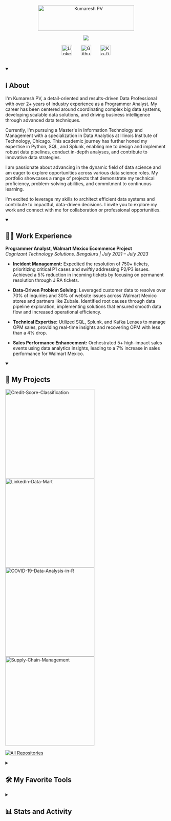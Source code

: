 <p align="center">
  <a href="https://github.com/kumareshpv">
    <img src="https://github.com/user-attachments/assets/66ac5b5c-8859-461b-b9a1-17e5df6daac3" height="80" width="300" alt="Kumaresh PV" /></a>
</p>

<p align="center">
    <img src="https://readme-typing-svg.demolab.com/?lines=Data%20Analyst;Data%20Engineer;Data%20Scientist;Machine%20Learning%20Engineer;Programmer%20Analyst%20at%20CTS;&font=Fira%20Code&center=true&width=440&height=45&color=f75c7e&vCenter=true&pause=1000&size=22" /></a>
</p>

<!-- Social icons section -->
<p align="center">
  <a href="https://www.linkedin.com/in/kumareshpv/"><img width="32px" alt="LinkedIn" title="LinkedIn" src="https://skillicons.dev/icons?i=linkedin"/></a>
  &#8287;&#8287;&#8287;&#8287;&#8287;
  <a href="https://github.com/kumareshpv"><img width="32px" alt="Github" title="Github" src="https://skillicons.dev/icons?i=github" /></a>
  &#8287;&#8287;&#8287;&#8287;&#8287;
  <a href="https://ko-fi.com/jlawrence"><img width="32px" alt="Ko-fi" title="Buy me a coffee" src="https://skillicons.dev/icons?i=notion"/></a>
<!--   &#8287;&#8287;&#8287;&#8287;&#8287;
  <a href="http://eyl327.mywebcommunity.org/promos/"><img width="32px" alt="Free Stuff" title="Free gifts for you" src="https://i.imgur.com/0uVwkoZ.png"/></a> -->
</p>

<br/>


<details open> 
  <summary><h2>ℹ️ About </h2></summary>

  <p align="left">
I'm Kumaresh PV, a detail-oriented and results-driven Data Professional with over 2+ years of industry experience as a Programmer Analyst. My career has been centered around coordinating complex big data systems, developing scalable data solutions, and driving business intelligence through advanced data techniques.

Currently, I'm pursuing a Master's in Information Technology and Management with a specialization in Data Analytics at Illinois Institute of Technology, Chicago. This academic journey has further honed my expertise in Python, SQL, and Splunk, enabling me to design and implement robust data pipelines, conduct in-depth analyses, and contribute to innovative data strategies.

I am passionate about advancing in the dynamic field of data science and am eager to explore opportunities across various data science roles. My portfolio showcases a range of projects that demonstrate my technical proficiency, problem-solving abilities, and commitment to continuous learning.

I'm excited to leverage my skills to architect efficient data systems and contribute to impactful, data-driven decisions. I invite you to explore my work and connect with me for collaboration or professional opportunities.

</details>

<details open> 
  <summary><h2>👨‍💻 Work Experience</h2></summary>

  <p align="left">
    
  **Programmer Analyst, Walmart Mexico Ecommerce Project**  
  *Cognizant Technology Solutions, Bengaluru | July 2021 – July 2023*

- **Incident Management:** Expedited the resolution of 750+ tickets, prioritizing critical P1 cases and swiftly addressing P2/P3 issues. Achieved a 5% reduction in incoming tickets by focusing on permanent resolution through JIRA tickets.

- **Data-Driven Problem Solving:** Leveraged customer data to resolve over 70% of inquiries and 30% of website issues across Walmart Mexico stores and partners like Zubale. Identified root causes through data pipeline exploration, implementing solutions that ensured smooth data flow and increased operational efficiency.

- **Technical Expertise:** Utilized SQL, Splunk, and Kafka Lenses to manage OPM sales, providing real-time insights and recovering OPM with less than a 4% drop.

- **Sales Performance Enhancement:** Orchestrated 5+ high-impact sales events using data analytics insights, leading to a 7% increase in sales performance for Walmart Mexico.


</details>

<details open> 
  <summary><h2>📘 My Projects</h2></summary>

  <p align="left">
    <a href="https://github.com/kumareshpv/Credit-Score-Classification"><img width="278" src="https://denvercoder1-github-readme-stats.vercel.app/api/pin/?username=kumareshpv&repo=Credit-Score-Classification&theme=react&bg_color=1F222E&title_color=F85D7F&hide_border=true&icon_color=F8D866&show_icons=false" alt="Credit-Score-Classification"></a>
    <a href="https://github.com/kumareshpv/LinkedIn-Data-Mart"><img width="278" src="https://denvercoder1-github-readme-stats.vercel.app/api/pin/?username=kumareshpv&repo=LinkedIn-Data-Mart&theme=react&bg_color=1F222E&title_color=F85D7F&hide_border=true&icon_color=F8D866&show_icons=false" alt="LinkedIn-Data-Mart"></a>
    <a href="https://github.com/kumareshpv/COVID-19-Data-Analysis-in-R"><img width="278" src="https://denvercoder1-github-readme-stats.vercel.app/api/pin/?username=kumareshpv&repo=COVID-19-Data-Analysis-in-R&theme=react&bg_color=1F222E&title_color=F85D7F&hide_border=true&icon_color=F8D866&show_icons=false" alt="COVID-19-Data-Analysis-in-R"></a>
    <a href="https://github.com/kumareshpv/Supply-Chain-Management"><img width="278" src="https://denvercoder1-github-readme-stats.vercel.app/api/pin/?username=kumareshpv&repo=Supply-Chain-Management&theme=react&bg_color=1F222E&title_color=F85D7F&hide_border=true&icon_color=F8D866&show_icons=false" alt="Supply-Chain-Management"></a>
   </p>

  <a href="https://github.com/kumareshpv?tab=repositories"><img alt="All Repositories" title="All Repositories" src="https://custom-icon-badges.demolab.com/badge/-Click%20Here%20For%20All%20My%20Repos-1F222E?style=for-the-badge&logoColor=white&logo=repo"/></a>
</details>



<details> 
  <summary><h2>🛠️ My Favorite Tools</h2></summary>
  <!-- Some badges are from https://github.com/Ileriayo/markdown-badges -->

  <h3>👨‍💻 Programming and Markup Languages</h3>

  <p>
      <a href="https://github.com/search?q=user%3Akumareshpv+language%3Ac"><img alt="C" src="https://custom-icon-badges.demolab.com/badge/C-03599C.svg?logo=c-in-hexagon&logoColor=white"></a>
      <a href="https://github.com/search?q=user%3Akumareshpv+language%3Acpp"><img alt="C++" src="https://custom-icon-badges.demolab.com/badge/C++-9C033A.svg?logo=cpp2&logoColor=white"></a>
      <a href="https://github.com/search?q=user%3Akumareshpv+language%3Acss"><img alt="CSS" src="https://img.shields.io/badge/CSS-1572B6.svg?logo=css3&logoColor=white"></a>
      <a href="https://github.com/search?q=user%3Akumareshpv+language%3Ahtml"><img alt="HTML" src="https://img.shields.io/badge/HTML-E34F26.svg?logo=html5&logoColor=white"></a>
      <a href="https://github.com/search?q=user%3Akumareshpv+language%3Ajavascript"><img alt="JavaScript" src="https://img.shields.io/badge/JavaScript-F7DF1E.svg?logo=javascript&logoColor=black"></a>
      <a href="https://github.com/search?q=user%3Akumareshpv+language%3Ajavascript"><img alt="Node.js" src="https://img.shields.io/badge/Node.js-43853D.svg?logo=node.js&logoColor=white"></a>
      <a href="https://github.com/search?q=user%3Akumareshpv+language%3Apython"><img alt="Python" src="https://img.shields.io/badge/Python-14354C.svg?logo=python&logoColor=white"></a>
      <a href="https://github.com/search?q=user%3Akumareshpv+language%3Ar"><img alt="R" src="https://img.shields.io/badge/R-276DC3.svg?logo=r&logoColor=white"></a>
      <a href="https://github.com/search?q=user%3Akumareshpv+language%3Asql"><img alt="SQL" src="https://custom-icon-badges.demolab.com/badge/SQL-025E8C.svg?logo=database&logoColor=white"></a>
  </p>

  <h3>🧰 Frameworks and Libraries</h3>

  <p>
      <a href="#"><img alt="Bootstrap" src="https://img.shields.io/badge/Bootstrap-7952B3.svg?logo=bootstrap&logoColor=white"></a>
      <a href="#"><img alt="Express.js" src="https://img.shields.io/badge/Express.js-404d59.svg?logo=express&logoColor=white"></a>
      <a href="#"><img alt="NumPy" src="https://img.shields.io/badge/Numpy-013243.svg?logo=numpy&logoColor=white"></a>
      <a href="#"><img alt="Pandas" src="https://img.shields.io/badge/Pandas-150458.svg?logo=pandas&logoColor=white"></a>
      <a href="#"><img alt="Pytorch" src="https://img.shields.io/badge/Pytorch-EE4C2C.svg?logo=pytorch&logoColor=white"></a>
      <a href="#"><img alt="React" src="https://img.shields.io/badge/React-20232a.svg?logo=react&logoColor=%2361DAFB"></a>
      <a href="#"><img alt="TensorFlow" src="https://img.shields.io/badge/TensorFlow-FF6F00.svg?logo=TensorFlow&logoColor=white"></a>
      <a href="#"><img alt="Keras" src="https://img.shields.io/badge/Keras-D00000.svg?logo=Keras&logoColor=white"></a>
      <a href="#"><img alt="Spark" src="https://img.shields.io/badge/Apache%20Spark-FDEE21?style=flat-square&logo=apachespark&logoColor=black"></a>
  </p>

  <h3>🗄️ Databases and Cloud Hosting</h3>

  <p>
      <a href="#"><img alt="GitHub Pages" src="https://img.shields.io/badge/GitHub%20Pages-327FC7.svg?logo=github&logoColor=white"></a>
      <a href="#"><img alt="MongoDB" src ="https://img.shields.io/badge/MongoDB-4ea94b.svg?logo=mongodb&logoColor=white"></a>
      <a href="#"><img alt="MySQL" src="https://img.shields.io/badge/MySQL-00f.svg?logo=mysql&logoColor=white"></a>
      <a href="#"><img alt="Notion" src="https://img.shields.io/badge/Notion-010101.svg?logo=notion&logoColor=white"></a>
      <a href="#"><img alt="Oracle" src ="https://img.shields.io/badge/Oracle-F00000.svg?logo=oracle&logoColor=white"></a>
      <a href="#"><img alt="SQLite" src ="https://img.shields.io/badge/SQLite-07405e.svg?logo=sqlite&logoColor=white"></a>
  </p>

  <h3>💻 Software and Tools</h3>

  <p>
      <a href="#"><img alt="Jupyter" src="https://img.shields.io/badge/Jupyter-F37626.svg?logo=Jupyter&logoColor=white"></a>
      <a href="#"><img alt="Postman" src="https://img.shields.io/badge/Postman-FF6C37?logo=postman&logoColor=white"></a>
      <a href="#"><img alt="Stack Overflow" src="https://img.shields.io/badge/-Stack%20Overflow-FE7A16?logo=stack-overflow&logoColor=white"></a>
      <a href="#"><img alt="Visual Studio Code" src="https://img.shields.io/badge/Visual%20Studio%20Code-0078d7.svg?logo=visual-studio-code&logoColor=white"></a>
      <a href="#"><img alt="Splunk" src="https://img.shields.io/badge/Splunk-000000.svg?logo=Splunk&logoColor=white"></a>
      <a href="#"><img alt="Grafana" src="https://img.shields.io/badge/Grafana-F46800.svg?logo=grafana&logoColor=white"></a>
      <a href="#"><img alt="Jira" src="https://img.shields.io/badge/Jira-%230A0FFF.svg?logo=jira&logoColor=white"></a>
      <a href="#"><img alt="Power BI" src="https://img.shields.io/badge/Power_BI-F2C811?logo=powerbi&logoColor=black"></a>
      <a href="#"><img alt="Tableau" src="https://img.shields.io/badge/Tableau-E97627?logo=Tableau&logoColor=white"></a>
      <a href="#"><img alt="Databricks" src="https://img.shields.io/badge/-Databricks-FF3621?logo=databricks&logoColor=white"></a>
      <a href="#"><img alt="Apache Kafka Lenses" src="https://img.shields.io/badge/Apache_Kafka-231F20?logo=apache-kafka&logoColor=white"></a>
      <a href="#"><img alt="Microsoft Azure" src="https://img.shields.io/badge/AZURE-%230072C6.svg?logo=microsoftazure&logoColor=white"></a>
      <a href="#"><img alt="Microsoft Excel" src="https://img.shields.io/badge/Microsoft_Excel-217346?logo=microsoft-excel&logoColor=white"></a>
      <a href="#"><img alt="Microsoft Access" src="https://img.shields.io/badge/Microsoft_Access-A4373A?logo=microsoft-access&logoColor=white"></a>
      <a href="#"><img alt="Dbeaver" src="https://custom-icon-badges.demolab.com/badge/-Dbeaver-372923?logo=dbeaver-mono&logoColor=white"></a>
      <a href="#"><img alt="Git" src="https://img.shields.io/badge/Git-F05033.svg?logo=git&logoColor=white"></a>
      <a href="#"><img alt="GitHub Desktop" src="https://img.shields.io/badge/GitHub%20Desktop-8034A9.svg?logo=github&logoColor=white"></a>
  </p>
</details>

<details> 
  <summary><h2>📊 Stats and Activity</h2></summary>

  <h3>🔥 Streak Stats</h3>

  <!-- GitHub Readme Streak Stats - https://github.com/DenverCoder1/github-readme-streak-stats -->
  <p>
    <a href="https://github.com/DenverCoder1/github-readme-streak-stats">
      <!-- Use https://streak-stats.demolab.com or self-host with your own Vercel app - visit https://git.io/streak-stats for instructions -->
      <img title="🔥 Get streak stats for your profile at git.io/streak-stats" alt="kumareshpv streak" src="https://github-readme-streak-stats-9m8ugfa77-denvercoder1.vercel.app/?user=kumareshpv&theme=monokai-metallian&hide_border=true"/>
    </a>
  </p>

  <h3>💻 GitHub Profile Stats</h3>

  <!-- https://github.com/anuraghazra/github-readme-stats -->

  <a href="https://github.com/anuraghazra/github-readme-stats"><img alt="kumareshpv's Github Stats" src="https://denvercoder1-github-readme-stats.vercel.app/api/?username=kumareshpv&show_icons=true&include_all_commits=true&count_private=true&theme=react&hide_border=true&bg_color=1F222E&title_color=F85D7F&icon_color=F8D866" height="192px"/></a>
  <a href="https://github.com/anuraghazra/github-readme-stats"><img alt="kumareshpv's Top Languages" src="https://denvercoder1-github-readme-stats.vercel.app/api/top-langs/?username=kumareshpv&langs_count=8&layout=compact&theme=react&hide_border=true&bg_color=1F222E&title_color=F85D7F&icon_color=F8D866&hide=Jupyter%20Notebook,Roff" height="192px"/></a>
  <br/>

  
  <!-- https://github.com/ashutosh00710/github-readme-activity-graph -->

  <a href="https://github.com/ashutosh00710/github-readme-activity-graph"><img alt="kumareshpv's Activity Graph" src="https://github-readme-activity-graph.vercel.app/graph/?username=kumareshpv&bg_color=1F222E&color=F8D866&line=F85D7F&point=FFFFFF&hide_border=true" /></a>

</details>

